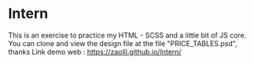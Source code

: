 # Intern
This is an exercise to practice my HTML - SCSS and a little bit of JS core. You can clone and view the design file at the file "PRICE_TABLES.psd", thanks
Link demo web : https://zaolil.github.io/Intern/
